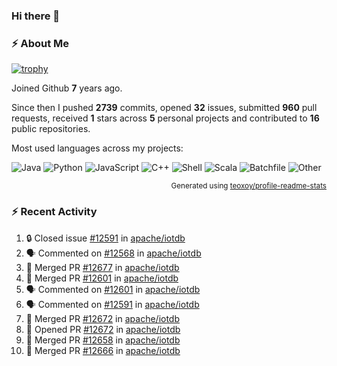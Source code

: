 ### Hi there 👋

### :zap: About Me

[![trophy](https://github-profile-trophy.vercel.app/?username=HTHou&theme=onedark)](https://github.com/ryo-ma/github-profile-trophy)
   
Joined Github **7** years ago.

Since then I pushed **2739** commits, opened **32** issues, submitted **960** pull requests, received **1** stars across **5** personal projects and contributed to **16** public repositories.

Most used languages across my projects:

![Java](https://img.shields.io/static/v1?style=flat-square&label=%E2%A0%80&color=555&labelColor=%23b07219&message=Java%EF%B8%B195.9%25)
![Python](https://img.shields.io/static/v1?style=flat-square&label=%E2%A0%80&color=555&labelColor=%233572A5&message=Python%EF%B8%B10.9%25)
![JavaScript](https://img.shields.io/static/v1?style=flat-square&label=%E2%A0%80&color=555&labelColor=%23f1e05a&message=JavaScript%EF%B8%B10.6%25)
![C++](https://img.shields.io/static/v1?style=flat-square&label=%E2%A0%80&color=555&labelColor=%23f34b7d&message=C%2B%2B%EF%B8%B10.4%25)
![Shell](https://img.shields.io/static/v1?style=flat-square&label=%E2%A0%80&color=555&labelColor=%2389e051&message=Shell%EF%B8%B10.4%25)
![Scala](https://img.shields.io/static/v1?style=flat-square&label=%E2%A0%80&color=555&labelColor=%23c22d40&message=Scala%EF%B8%B10.3%25)
![Batchfile](https://img.shields.io/static/v1?style=flat-square&label=%E2%A0%80&color=555&labelColor=%23C1F12E&message=Batchfile%EF%B8%B10.2%25)
![Other](https://img.shields.io/static/v1?style=flat-square&label=%E2%A0%80&color=555&labelColor=%23ededed&message=Other%EF%B8%B10.8%25)

<p align="right"><sub>Generated using <a href="https://github.com/marketplace/actions/profile-readme-stats">teoxoy/profile-readme-stats</a></sub></p>


<!--![](https://github.com/HTHou/HTHou/blob/output/github-contribution-grid-snake.svg)-->

<!--![Haonan Hou's github stats](https://github-readme-stats.vercel.app/api?username=HTHou&count_private=true&show_icons=true&theme=onedark)-->

<!--![Haonan Hou's wakatime stats](https://github-readme-stats.vercel.app/api/wakatime?username=HTHou&layout=compact&theme=onedark)-->

<!--![Top Langs](https://github-readme-stats.vercel.app/api/top-langs/?username=HTHou&theme=onedark&layout=compact)-->

### :zap: Recent Activity
<!--START_SECTION:activity-->
1. 🔒 Closed issue [#12591](https://github.com/apache/iotdb/issues/12591) in [apache/iotdb](https://github.com/apache/iotdb)
2. 🗣 Commented on [#12568](https://github.com/apache/iotdb/issues/12568#issuecomment-2151922084) in [apache/iotdb](https://github.com/apache/iotdb)
3. 🎉 Merged PR [#12677](https://github.com/apache/iotdb/pull/12677) in [apache/iotdb](https://github.com/apache/iotdb)
4. 🎉 Merged PR [#12601](https://github.com/apache/iotdb/pull/12601) in [apache/iotdb](https://github.com/apache/iotdb)
5. 🗣 Commented on [#12601](https://github.com/apache/iotdb/pull/12601#issuecomment-2151596096) in [apache/iotdb](https://github.com/apache/iotdb)
6. 🗣 Commented on [#12591](https://github.com/apache/iotdb/issues/12591#issuecomment-2151510513) in [apache/iotdb](https://github.com/apache/iotdb)
7. 🎉 Merged PR [#12672](https://github.com/apache/iotdb/pull/12672) in [apache/iotdb](https://github.com/apache/iotdb)
8. 💪 Opened PR [#12672](https://github.com/apache/iotdb/pull/12672) in [apache/iotdb](https://github.com/apache/iotdb)
9. 🎉 Merged PR [#12658](https://github.com/apache/iotdb/pull/12658) in [apache/iotdb](https://github.com/apache/iotdb)
10. 🎉 Merged PR [#12666](https://github.com/apache/iotdb/pull/12666) in [apache/iotdb](https://github.com/apache/iotdb)
<!--END_SECTION:activity-->

<!--
**HTHou/HTHou** is a ✨ _special_ ✨ repository because its `README.md` (this file) appears on your GitHub profile.

Here are some ideas to get you started:

- 🔭 I’m currently working on ...
- 🌱 I’m currently learning ...
- 👯 I’m looking to collaborate on ...
- 🤔 I’m looking for help with ...
- 💬 Ask me about ...
- 📫 How to reach me: ...
- 😄 Pronouns: ...
- ⚡ Fun fact: ...
-->
